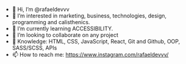 - 👋 Hi, I’m @rafaeldevvv
- 👀 I’m interested in marketing, business, technologies, design, programming and calisthenics.
- 🌱 I’m currently learning ACCESSIBILITY.
- 💞️ I’m looking to collaborate on any project
- 📖 Knowledge: HTML, CSS, JavaScript, React, Git and Github, OOP, SASS/SCSS, APIs
- 📫 How to reach me: https://www.instagram.com/rafaeldevvv/

<!---
rafaeldevvv/rafaeldevvv is a ✨ special ✨ repository because its `README.md` (this file) appears on your GitHub profile.
You can click the Preview link to take a look at your changes.
--->
